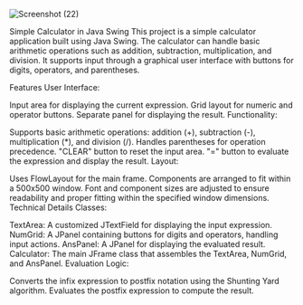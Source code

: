 
![Screenshot (22)](https://github.com/Suhail-Sharieff/PROJECT-SimpleGUI_Calculator_usingStacksDataStructure/assets/149879419/93c5e045-5778-4869-b20b-b8740912e80f)






Simple Calculator in Java Swing
This project is a simple calculator application built using Java Swing. The calculator can handle basic arithmetic operations such as addition, subtraction, multiplication, and division. It supports input through a graphical user interface with buttons for digits, operators, and parentheses.

Features
User Interface:

Input area for displaying the current expression.
Grid layout for numeric and operator buttons.
Separate panel for displaying the result.
Functionality:

Supports basic arithmetic operations: addition (+), subtraction (-), multiplication (*), and division (/).
Handles parentheses for operation precedence.
"CLEAR" button to reset the input area.
"=" button to evaluate the expression and display the result.
Layout:

Uses FlowLayout for the main frame.
Components are arranged to fit within a 500x500 window.
Font and component sizes are adjusted to ensure readability and proper fitting within the specified window dimensions.
Technical Details
Classes:

TextArea: A customized JTextField for displaying the input expression.
NumGrid: A JPanel containing buttons for digits and operators, handling input actions.
AnsPanel: A JPanel for displaying the evaluated result.
Calculator: The main JFrame class that assembles the TextArea, NumGrid, and AnsPanel.
Evaluation Logic:

Converts the infix expression to postfix notation using the Shunting Yard algorithm.
Evaluates the postfix expression to compute the result.
